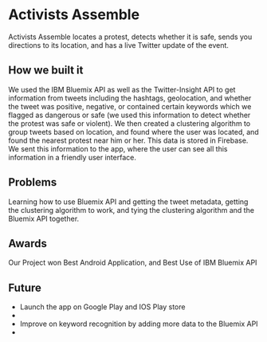 # Activists Assemble
Activists Assemble locates a protest, detects whether it is safe, sends you directions to its location, and has a live Twitter update of the event.
## How we built it
We used the IBM Bluemix API as well as the Twitter-Insight API to get information from tweets including the hashtags, geolocation, and whether the tweet was positive, negative, or contained certain keywords which we flagged as dangerous or safe (we used this information to detect whether the protest was safe or violent). We then created a clustering algorithm to group tweets based on location, and found where the user was located, and found the nearest protest near him or her. This data is stored in Firebase. We sent this information to the app, where the user can see all this information in a friendly user interface.
## Problems
Learning how to use Bluemix API and getting the tweet metadata, getting the clustering algorithm to work, and tying the clustering algorithm and the Bluemix API together.
## Awards
Our Project won Best Android Application, and Best Use of IBM Bluemix API
## Future
<ul>
<li>Launch the app on Google Play and IOS Play store<li>
<li>Improve on keyword recognition by adding more data to the Bluemix API<li>

</ul>
